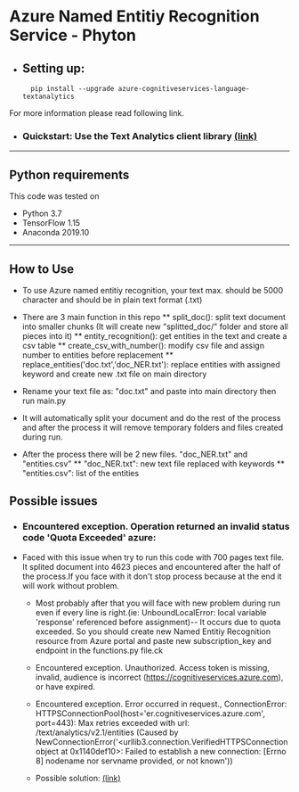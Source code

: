 
# Azure Named Entitiy Recognition Service - Phyton

* ## Setting up:
        pip install --upgrade azure-cognitiveservices-language-textanalytics

For more information please read following link.
* ### Quickstart: Use the Text Analytics client library [(link)](https://docs.microsoft.com/en-us/azure/cognitive-services/text-analytics/quickstarts/text-analytics-sdk?pivots=programming-language-python)

--------
## Python requirements
This code was tested on 
* Python 3.7
* TensorFlow 1.15
* Anaconda 2019.10
--------

## How to Use

* To use Azure named entitiy recognition, your text max. should be 5000 character and should be in plain text format (.txt)

* There are 3 main function in this repo
** split_doc(): split text document into smaller chunks (It will create new "splitted_doc/" folder and store all pieces into it)
** entity_recognition(): get entities in the text and create a csv table
** create_csv_with_number(): modify csv file and assign number to entities before replacement
** replace_entities('doc.txt','doc_NER.txt'): replace entities with assigned keyword and create new .txt file on main directory

* Rename your text file as: "doc.txt" and paste into main directory then run main.py

* It will automatically split your document and do the rest of the process and after the process it will remove temporary folders and files created during run.

* After the process there will be 2 new files. "doc_NER.txt" and "entities.csv"
        ** "doc_NER.txt": new text file replaced with keywords
        ** "entities.csv": list of the entities

## Possible issues

* ### Encountered exception. Operation returned an invalid status code 'Quota Exceeded' azure:


* Faced with this issue when try to run this code with 700 pages text file. It splited document into 4623 pieces and encountered after the half of the process.If you face with it don't stop process because at the end it will work without problem. 
        
     * Most probably after that you will face with new problem during run even if every line is right.(ie: UnboundLocalError: local variable 'response' referenced before assignment)-- It occurs due to quota exceeded. So you should create new Named Entitiy Recognition resource from Azure portal and paste new subscription_key and endpoint in the functions.py file.ck

     * Encountered exception. Unauthorized. Access token is missing, invalid, audience is incorrect (https://cognitiveservices.azure.com), or have expired.

     * Encountered exception. Error occurred in request., ConnectionError: HTTPSConnectionPool(host='er.cognitiveservices.azure.com', port=443): Max retries exceeded with url: /text/analytics/v2.1/entities (Caused by NewConnectionError('<urllib3.connection.VerifiedHTTPSConnection object at 0x1140def10>: Failed to establish a new connection: [Errno 8] nodename nor servname provided, or not known'))

     * Possible solution: [(link)](https://gist.github.com/ejdoh1/3d1badd1fb20ea83ffa9415737b84584)
 
